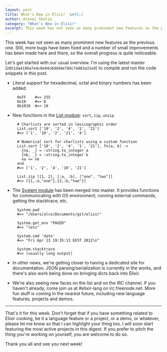 ```yaml
---
layout: post
title: What's New in Elixir  &#35;2
author: Alexei Sholik
category: "What's New in Elixir"
excerpt: This week has not seen as many prominent new features as the previous one. Still, more bugs have been fixed and a number of small improvements has been made here and there, so the overall progress is quite noticeable.
---
```

This week has not seen as many prominent new features as the previous one. Still, more bugs have been fixed and a number of small improvements has been made here and there, so the overall progress is quite noticeable.

Let's get started with our usual overview. I'm using the latest master (`2851da4186a7e4c8e94c6ddd4e78dc7e883a31e9`) to compile and run the code snippets in this post.

* Literal support for hexadecimal, octal and binary numbers has been added.

        0xFF    #=> 255
        0o10    #=> 8
        0b1010  #=> 10

* New functions in the [List module](https://github.com/elixir-lang/elixir/blob/master/lib/list.ex): `sort`, `zip`, `unzip`.

        # Charlists are sorted in lexicographic order
        List.sort ['10', '2', '4', '1', '21']
        #=> ['1', '10', '2', '21', '4']

        # Numerical sort for charlists using a custom function
        List.sort ['10', '2', '4', '1', '21'], fn(a, b) ->
          {na, _} = :string.to_integer a
          {nb, _} = :string.to_integer b
          na <= nb
        end
        #=> ['1', '2', '4', '10', '21']

        List.zip [[1, 2], [:a, :b], ["one", "two"]]
        #=> [{1,:a,"one"},{2,:b,"two"}]

* The [System module](https://github.com/elixir-lang/elixir/blob/master/lib/system.ex) has been merged into master. It provides functions for communicating with OS environment, running external commands, getting the stacktrace, etc.

        System.pwd
        #=> "/Users/alco/Documents/git/elixir"

        System.get_env "PAGER"
        #=> "less"

        System.cmd 'date'
        #=> "Fri Apr 13 19:35:13 EEST 2012\n"

        System.stacktrace
        #=> (usually long output)

* In other news, we're getting closer to having a dedicated site for documentation, JSON parsing/serialization is currently in the works, and there's also work being done on bringing dicts back into Elixir.

* We're also seeing new faces on the list and on the IRC channel. If you haven't already, come join us at #elixir-lang on irc.freenode.net. More fun stuff is coming in the nearest future, including new language features, projects and demos.

---

That's it for this week. Don't forget that if you have something related to Elixir cooking, be it a language feature or a project, or a demo, or whatever, please let me know so that I can highlight your thing too. I will soon start featuring the most active projects in this digest. If you prefer to pitch the thing you're working on yourself, you are welcome to do so.

Thank you all and see you next week!
